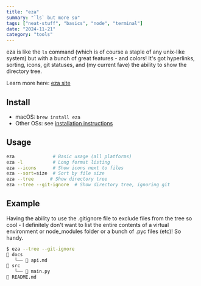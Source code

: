 ```yaml
---
title: "eza"
summary: "`ls` but more so"
tags: ["neat-stuff", "basics", "node", "terminal"]
date: "2024-11-21"
category: "tools"
---
```


eza is like the `ls` command (which is of course a staple of any unix-like system) but with a bunch of great features - and colors! It's got hyperlinks, sorting, icons, git statuses, and (my current fave) the ability to show the directory tree.

Learn more here: [eza site](https://eza.rocks/)

## Install
- macOS: `brew install eza`
- Other OSs: see [installation instructions](https://github.com/eza-community/eza/blob/main/INSTALL.md)

## Usage
```bash
eza              # Basic usage (all platforms)
eza -l           # Long format listing
eza --icons      # Show icons next to files
eza --sort=size  # Sort by file size
eza --tree      # Show directory tree
eza --tree --git-ignore  # Show directory tree, ignoring git
```

## Example
Having the ability to use the .gitignore file to exclude files from the tree so cool - I definitely don't want to list the entire contents of a virtual environment or node_modules folder or a bunch of .pyc files (etc)! So handy. 

```bash
$ eza --tree --git-ignore
📁 docs
   └── 📄 api.md
📁 src
   └── 🐍 main.py
📄 README.md
```

